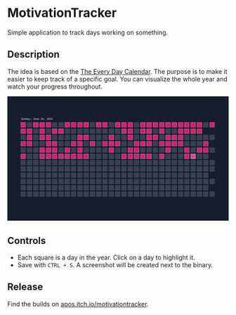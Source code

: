 # MotivationTracker
Simple application to track days working on something.

## Description

The idea is based on the [The Every Day Calendar](https://www.kickstarter.com/projects/simonegiertz/the-every-day-calendar). The purpose is to make it easier to keep track of a specific goal. You can visualize the whole year and watch your progress throughout.

![Preview](./Images/Preview.png)

## Controls

* Each square is a day in the year. Click on a day to highlight it.
* Save with `CTRL + S`. A screenshot will be created next to the binary.

## Release

Find the builds on [apos.itch.io/motivationtracker](https://apos.itch.io/motivationtracker).
